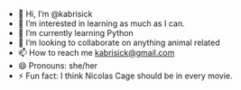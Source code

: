 - 👋 Hi, I’m @kabrisick
- 👀 I’m interested in learning as much as I can.
- 🌱 I’m currently learning Python
- 💞️ I’m looking to collaborate on anything animal related
- 📫 How to reach me kabrisick@gmail.com
- 😄 Pronouns: she/her
- ⚡ Fun fact: I think Nicolas Cage should be in every movie. 

<!---
kabrisick/kabrisick is a ✨ special ✨ repository because its `README.md` (this file) appears on your GitHub profile.
You can click the Preview link to take a look at your changes.
--->
